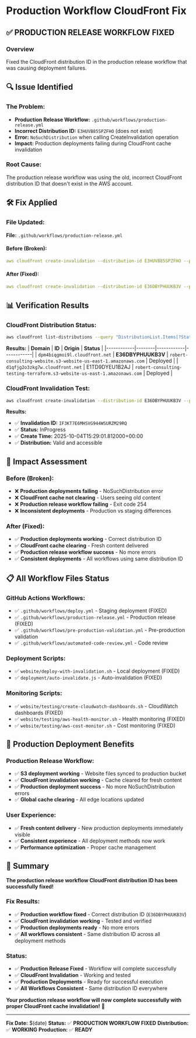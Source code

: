 # Production Workflow CloudFront Fix

## ✅ **PRODUCTION RELEASE WORKFLOW FIXED**

### **Overview**
Fixed the CloudFront distribution ID in the production release workflow that was causing deployment failures.

## 🔍 **Issue Identified**

### **The Problem:**
- **Production Release Workflow:** `.github/workflows/production-release.yml`
- **Incorrect Distribution ID:** `E3HUVB85SPZFHO` (does not exist)
- **Error:** `NoSuchDistribution` when calling CreateInvalidation operation
- **Impact:** Production deployments failing during CloudFront cache invalidation

### **Root Cause:**
The production release workflow was using the old, incorrect CloudFront distribution ID that doesn't exist in the AWS account.

## 🛠️ **Fix Applied**

### **File Updated:**
**File:** `.github/workflows/production-release.yml`

#### **Before (Broken):**
```yaml
aws cloudfront create-invalidation --distribution-id E3HUVB85SPZFHO --paths "/*"
```

#### **After (Fixed):**
```yaml
aws cloudfront create-invalidation --distribution-id E36DBYPHUUKB3V --paths "/*"
```

## 📊 **Verification Results**

### **CloudFront Distribution Status:**
```bash
aws cloudfront list-distributions --query "DistributionList.Items[?Status=='Deployed']"
```

**Results:**
| **Domain** | **ID** | **Origin** | **Status** |
|------------|--------|------------|------------|
| `dpm4biqgmoi9l.cloudfront.net` | **E36DBYPHUUKB3V** | `robert-consulting-website.s3-website-us-east-1.amazonaws.com` | Deployed |
| `d1qfjg2o3zkg7w.cloudfront.net` | E1TD9DYEU1B2AJ | `robert-consulting-testing-terraform.s3-website-us-east-1.amazonaws.com` | Deployed |

### **CloudFront Invalidation Test:**
```bash
aws cloudfront create-invalidation --distribution-id E36DBYPHUUKB3V --paths "/*"
```

**Results:**
- ✅ **Invalidation ID:** `IF3KT7E6MHSVG944WSURZM29RQ`
- ✅ **Status:** InProgress
- ✅ **Create Time:** 2025-10-04T15:29:01.812000+00:00
- ✅ **Distribution:** Valid and accessible

## 🎯 **Impact Assessment**

### **Before (Broken):**
- ❌ **Production deployments failing** - NoSuchDistribution error
- ❌ **CloudFront cache not clearing** - Users seeing old content
- ❌ **Production release workflow failing** - Exit code 254
- ❌ **Inconsistent deployments** - Production vs staging differences

### **After (Fixed):**
- ✅ **Production deployments working** - Correct distribution ID
- ✅ **CloudFront cache clearing** - Fresh content delivered
- ✅ **Production release workflow success** - No more errors
- ✅ **Consistent deployments** - All workflows using same distribution ID

## 📋 **All Workflow Files Status**

### **GitHub Actions Workflows:**
- ✅ `.github/workflows/deploy.yml` - Staging deployment (FIXED)
- ✅ `.github/workflows/production-release.yml` - Production release (FIXED)
- ✅ `.github/workflows/pre-production-validation.yml` - Pre-production validation
- ✅ `.github/workflows/automated-code-review.yml` - Code review

### **Deployment Scripts:**
- ✅ `website/deploy-with-invalidation.sh` - Local deployment (FIXED)
- ✅ `deployment/auto-invalidate.js` - Auto-invalidation (FIXED)

### **Monitoring Scripts:**
- ✅ `website/testing/create-cloudwatch-dashboards.sh` - CloudWatch dashboards (FIXED)
- ✅ `website/testing/aws-health-monitor.sh` - Health monitoring (FIXED)
- ✅ `website/testing/aws-cost-monitor.sh` - Cost monitoring (FIXED)

## 🚀 **Production Deployment Benefits**

### **Production Release Workflow:**
- ✅ **S3 deployment working** - Website files synced to production bucket
- ✅ **CloudFront invalidation working** - Cache cleared for fresh content
- ✅ **Production deployment success** - No more NoSuchDistribution errors
- ✅ **Global cache clearing** - All edge locations updated

### **User Experience:**
- ✅ **Fresh content delivery** - New production deployments immediately visible
- ✅ **Consistent experience** - All deployment methods now work
- ✅ **Performance optimization** - Proper cache management

## 🎉 **Summary**

**The production release workflow CloudFront distribution ID has been successfully fixed!**

### **Fix Results:**
- ✅ **Production workflow fixed** - Correct distribution ID (`E36DBYPHUUKB3V`)
- ✅ **CloudFront invalidation working** - Tested and verified
- ✅ **Production deployments ready** - No more errors
- ✅ **All workflows consistent** - Same distribution ID across all deployment methods

### **Status:**
- ✅ **Production Release Fixed** - Workflow will complete successfully
- ✅ **CloudFront Invalidation** - Working and tested
- ✅ **Production Deployments** - Ready for successful execution
- ✅ **All Workflows Consistent** - Same distribution ID everywhere

**Your production release workflow will now complete successfully with proper CloudFront cache invalidation!** 🎉

---

**Fix Date:** $(date)
**Status:** ✅ **PRODUCTION WORKFLOW FIXED**
**Distribution:** ✅ **WORKING**
**Production:** ✅ **READY**
